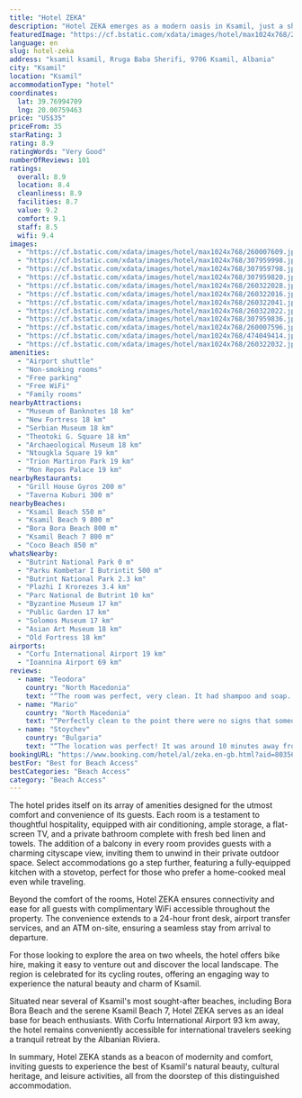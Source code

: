 ```yaml
---
title: "Hotel ZEKA"
description: "Hotel ZEKA emerges as a modern oasis in Ksamil, just a short stroll from the pristine sands of Ksamil Beach."
featuredImage: "https://cf.bstatic.com/xdata/images/hotel/max1024x768/260007609.jpg?k=ab503b24cb7fe0658939a4a657f37cc0b22497deb455d2c3630ab6947b67a4bf&o=&hp=1"
language: en
slug: hotel-zeka
address: "ksamil ksamil, Rruga Baba Sherifi, 9706 Ksamil, Albania"
city: "Ksamil"
location: "Ksamil"
accommodationType: "hotel"
coordinates:
  lat: 39.76994709
  lng: 20.00759463
price: "US$35"
priceFrom: 35
starRating: 3
rating: 8.9
ratingWords: "Very Good"
numberOfReviews: 101
ratings:
  overall: 8.9
  location: 8.4
  cleanliness: 8.9
  facilities: 8.7
  value: 9.2
  comfort: 9.1
  staff: 8.5
  wifi: 9.4
images:
  - "https://cf.bstatic.com/xdata/images/hotel/max1024x768/260007609.jpg?k=ab503b24cb7fe0658939a4a657f37cc0b22497deb455d2c3630ab6947b67a4bf&o=&hp=1"
  - "https://cf.bstatic.com/xdata/images/hotel/max1024x768/307959998.jpg?k=1b052f91ce95be228353a253d9693e6729cd317137eda93eda7311be1f1b8d13&o=&hp=1"
  - "https://cf.bstatic.com/xdata/images/hotel/max1024x768/307959798.jpg?k=87f58e86d59ce5921f6fe8c4df227da2881f7219183e8187549c2796dc18a739&o=&hp=1"
  - "https://cf.bstatic.com/xdata/images/hotel/max1024x768/307959820.jpg?k=eeed67e3b7dc4dcc1ecd18bb6301f2d575daa435df60b6b90c79595ad430cc84&o=&hp=1"
  - "https://cf.bstatic.com/xdata/images/hotel/max1024x768/260322028.jpg?k=b6f22039b725ab997d08b24324093b02d72a0d9b7dec2911ddd1908f481a9821&o=&hp=1"
  - "https://cf.bstatic.com/xdata/images/hotel/max1024x768/260322016.jpg?k=91ea5b03186abb47c60493d54986914bfb9d7e62b8261e04597ff170704bc1ff&o=&hp=1"
  - "https://cf.bstatic.com/xdata/images/hotel/max1024x768/260322041.jpg?k=9748b8dc171cb18935bf8a4f308b0b686432c786ec29126ab26964129db64f54&o=&hp=1"
  - "https://cf.bstatic.com/xdata/images/hotel/max1024x768/260322022.jpg?k=ade25ee1f8c4c618bc4fcda0b014a4dd548184c605230f611671bb2f3cf05d4d&o=&hp=1"
  - "https://cf.bstatic.com/xdata/images/hotel/max1024x768/307959836.jpg?k=9a3308608a7922ccf70755ace4d630e3b8f3d23fc087492d66a094a99eea7f20&o=&hp=1"
  - "https://cf.bstatic.com/xdata/images/hotel/max1024x768/260007596.jpg?k=49a8477674fff9d30b73ce7c3b02871d4f07d6ae9e5c2e87aec16bde65a407a3&o=&hp=1"
  - "https://cf.bstatic.com/xdata/images/hotel/max1024x768/474049414.jpg?k=8ed02b367f03c0211bb7dedec89590c1aaa17d00d83877984626b14ae9ca22c9&o=&hp=1"
  - "https://cf.bstatic.com/xdata/images/hotel/max1024x768/260322032.jpg?k=abb43c9f5820f4ca4bc6528075fb31c9ef916706c5b4b03fe491f17ccb2319b0&o=&hp=1"
amenities:
  - "Airport shuttle"
  - "Non-smoking rooms"
  - "Free parking"
  - "Free WiFi"
  - "Family rooms"
nearbyAttractions:
  - "Museum of Banknotes 18 km"
  - "New Fortress 18 km"
  - "Serbian Museum 18 km"
  - "Theotoki G. Square 18 km"
  - "Archaeological Museum 18 km"
  - "Ntougkla Square 19 km"
  - "Trion Martiron Park 19 km"
  - "Mon Repos Palace 19 km"
nearbyRestaurants:
  - "Grill House Gyros 200 m"
  - "Taverna Kuburi 300 m"
nearbyBeaches:
  - "Ksamil Beach 550 m"
  - "Ksamil Beach 9 800 m"
  - "Bora Bora Beach 800 m"
  - "Ksamil Beach 7 800 m"
  - "Coco Beach 850 m"
whatsNearby:
  - "Butrint National Park 0 m"
  - "Parku Kombetar I Butrintit 500 m"
  - "Butrint National Park 2.3 km"
  - "Plazhi I Krorezes 3.4 km"
  - "Parc National de Butrint 10 km"
  - "Byzantine Museum 17 km"
  - "Public Garden 17 km"
  - "Solomos Museum 17 km"
  - "Asian Art Museum 18 km"
  - "Old Fortress 18 km"
airports:
  - "Corfu International Airport 19 km"
  - "Ioannina Airport 69 km"
reviews:
  - name: "Teodora"
    country: "North Macedonia"
    text: "“The room was perfect, very clean. It had shampoo and soap. The staff were changing the towels every other day and clean the room. The balcony is also great with view to the lake. Everything in the room is new and beautiful.”"
  - name: "Mario"
    country: "North Macedonia"
    text: "“Perfectly clean to the point there were no signs that someone else stayed in the room before. The staff was friendly and welcoming everything was like in the pictures. Everything you need is in 10min walking distance. The hotel exceeded our...”"
  - name: "Stoychev"
    country: "Bulgaria"
    text: "“The location was perfect! It was around 10 minutes away from the beach by walking. The owner was very nice and polite. The room was very clean and the balcony was very big.”"
bookingURL: "https://www.booking.com/hotel/al/zeka.en-gb.html?aid=8035640"
bestFor: "Best for Beach Access"
bestCategories: "Beach Access"
category: "Beach Access"
---
```


The hotel prides itself on its array of amenities designed for the utmost comfort and convenience of its guests. Each room is a testament to thoughtful hospitality, equipped with air conditioning, ample storage, a flat-screen TV, and a private bathroom complete with fresh bed linen and towels. The addition of a balcony in every room provides guests with a charming cityscape view, inviting them to unwind in their private outdoor space. Select accommodations go a step further, featuring a fully-equipped kitchen with a stovetop, perfect for those who prefer a home-cooked meal even while traveling.

Beyond the comfort of the rooms, Hotel ZEKA ensures connectivity and ease for all guests with complimentary WiFi accessible throughout the property. The convenience extends to a 24-hour front desk, airport transfer services, and an ATM on-site, ensuring a seamless stay from arrival to departure.

For those looking to explore the area on two wheels, the hotel offers bike hire, making it easy to venture out and discover the local landscape. The region is celebrated for its cycling routes, offering an engaging way to experience the natural beauty and charm of Ksamil.

Situated near several of Ksamil's most sought-after beaches, including Bora Bora Beach and the serene Ksamil Beach 7, Hotel ZEKA serves as an ideal base for beach enthusiasts. With Corfu International Airport 93 km away, the hotel remains conveniently accessible for international travelers seeking a tranquil retreat by the Albanian Riviera.

In summary, Hotel ZEKA stands as a beacon of modernity and comfort, inviting guests to experience the best of Ksamil's natural beauty, cultural heritage, and leisure activities, all from the doorstep of this distinguished accommodation.